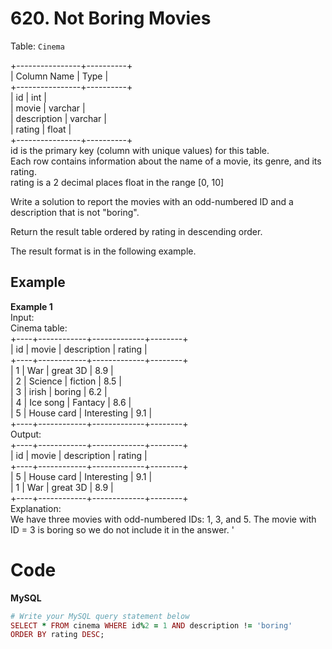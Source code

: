 # 620. Not Boring Movies
Table: `Cinema`

+----------------+----------+  
| Column Name    | Type     |  
+----------------+----------+  
| id             | int      |  
| movie          | varchar  |  
| description    | varchar  |  
| rating         | float    |  
+----------------+----------+  
id is the primary key (column with unique values) for this table.  
Each row contains information about the name of a movie, its genre, and its rating.  
rating is a 2 decimal places float in the range [0, 10]  
 

Write a solution to report the movies with an odd-numbered ID and a description that is not "boring".  

Return the result table ordered by rating in descending order.  

The result format is in the following example.  

 
## Example
**Example 1**  
Input:   
Cinema table:  
+----+------------+-------------+--------+  
| id | movie      | description | rating |  
+----+------------+-------------+--------+  
| 1  | War        | great 3D    | 8.9    |  
| 2  | Science    | fiction     | 8.5    |  
| 3  | irish      | boring      | 6.2    |  
| 4  | Ice song   | Fantacy     | 8.6    |  
| 5  | House card | Interesting | 9.1    |  
+----+------------+-------------+--------+  
Output:   
+----+------------+-------------+--------+  
| id | movie      | description | rating |  
+----+------------+-------------+--------+  
| 5  | House card | Interesting | 9.1    |  
| 1  | War        | great 3D    | 8.9    |  
+----+------------+-------------+--------+  
Explanation:   
We have three movies with odd-numbered IDs: 1, 3, and 5. The movie with ID = 3 is boring so we do not include it in the answer.  '

# Code
**MySQL**
```ruby
# Write your MySQL query statement below
SELECT * FROM cinema WHERE id%2 = 1 AND description != 'boring'
ORDER BY rating DESC;
```
